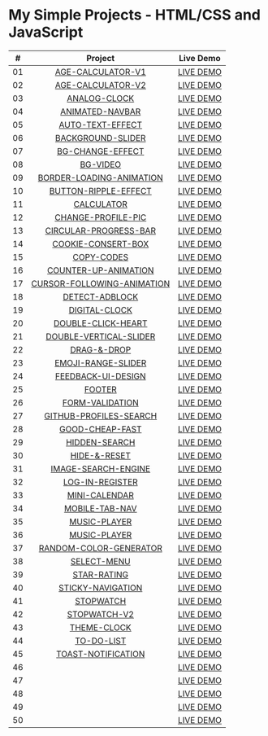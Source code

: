 # My Simple Projects - HTML/CSS and JavaScript

|  #   | Project                                                                                                             | Live Demo                                                                            |
| :--: | :------------------------------------------------------------------------------------------------------------------:|:-------------------------------------------------------------------------------------:
|  01  | [AGE-CALCULATOR-V1](https://github.com/DeoVindice29/MINI-PROJECTS/tree/main/AGE-CALCULATOR-V1)                      |[LIVE DEMO](https://deovindice29.github.io/MINI-PROJECTS/AGE-CALCULATOR-V1/)                                                                                                                                        |
|  02  | [AGE-CALCULATOR-V2](https://github.com/DeoVindice29/MINI-PROJECTS/tree/main/AGE-CALCULATOR-V2)                      |[LIVE DEMO](https://deovindice29.github.io/MINI-PROJECTS/AGE-CALCULATOR-V2/)                                                                                                                                        |
|  03  | [ANALOG-CLOCK](https://github.com/DeoVindice29/MINI-PROJECTS/tree/main/ANALOG-CLOCK)                                |[LIVE DEMO](https://deovindice29.github.io/MINI-PROJECTS/ANALOG-CLOCK/)                                                                                                                                             |
|  04  | [ANIMATED-NAVBAR](https://github.com/DeoVindice29/MINI-PROJECTS/tree/main/ANIMATED-NAV)                             |[LIVE DEMO](https://deovindice29.github.io/MINI-PROJECTS/ANIMATED-NAV/)                                                                                                                                             |
|  05  | [AUTO-TEXT-EFFECT](https://github.com/DeoVindice29/MINI-PROJECTS/tree/main/AUTO-TEXT-EFFECT)                        |[LIVE DEMO](https://deovindice29.github.io/MINI-PROJECTS/AUTO-TEXT-EFFECT/)                                                                                                                                         |
|  06  | [BACKGROUND-SLIDER](https://github.com/DeoVindice29/MINI-PROJECTS/tree/main/BACKGROUND-SLIDER)                      |[LIVE DEMO](https://deovindice29.github.io/MINI-PROJECTS/BACKGROUND-SLIDER/)                                                                                                                                        |
|  07  | [BG-CHANGE-EFFECT](https://github.com/DeoVindice29/MINI-PROJECTS/tree/main/BG-CHANGE-EFFECT)                        |[LIVE DEMO](https://deovindice29.github.io/MINI-PROJECTS/BG-CHANGE-EFFECT/)                                                                                                                                         |
|  08  | [BG-VIDEO](https://github.com/DeoVindice29/MINI-PROJECTS/tree/main/BG-VIDEO)                                        |[LIVE DEMO](https://deovindice29.github.io/MINI-PROJECTS/BG-VIDEO/)                                                                                                                                                 |
|  09  | [BORDER-LOADING-ANIMATION](https://github.com/DeoVindice29/MINI-PROJECTS/tree/main/BORDER-LOADING-ANMATION)         |[LIVE DEMO](https://deovindice29.github.io/MINI-PROJECTS/BORDER-LOADING-ANIMATION)                                                                                                                                  |
|  10  | [BUTTON-RIPPLE-EFFECT](https://github.com/DeoVindice29/MINI-PROJECTS/tree/main/BUTTON-RIPPLE-EFFECT)                |[LIVE DEMO](https://deovindice29.github.io/MINI-PROJECTS/BUTTON-RIPPLE-EFFECT/)                                                                                                                                    |
|  11  | [CALCULATOR](https://github.com/DeoVindice29/MINI-PROJECTS/tree/main/CALCULATOR)                                    |[LIVE DEMO](https://deovindice29.github.io/MINI-PROJECTS/CALCULATOR/)                                                                                                                                               |
|  12  | [CHANGE-PROFILE-PIC](https://github.com/DeoVindice29/MINI-PROJECTS/tree/main/CHANGE-PROFILE-PIC)                    |[LIVE DEMO](https://deovindice29.github.io/MINI-PROJECTS/CHANGE-PROFILE-PIC/)                                                                                                                                       |
|  13  | [CIRCULAR-PROGRESS-BAR](https://github.com/DeoVindice29/MINI-PROJECTS/tree/main/CIRCULAR-PROGRESS-BAR)              |[LIVE DEMO](https://deovindice29.github.io/MINI-PROJECTS/CIRCULAR-PROGRESS-BAR/)                                                                                                                                    |
|  14  | [COOKIE-CONSERT-BOX](https://github.com/DeoVindice29/MINI-PROJECTS/tree/main/COOKIE-CONSERT-BOX)                    |[LIVE DEMO](https://deovindice29.github.io/MINI-PROJECTS/COOKIE-CONSERT-BOX/)                                                                                                                                       |
|  15  | [COPY-CODES](https://github.com/DeoVindice29/MINI-PROJECTS/tree/main/COPY-CODES)                                    |[LIVE DEMO](https://deovindice29.github.io/MINI-PROJECTS/COPY-CODES/)                                                                                                                                               |
|  16  | [COUNTER-UP-ANIMATION](https://github.com/DeoVindice29/MINI-PROJECTS/tree/main/COUNTER-UP-ANIMATION)                |[LIVE DEMO](https://deovindice29.github.io/MINI-PROJECTS/COUNTER-UP-ANIMATION/)                                                                                                                                     |
|  17  | [CURSOR-FOLLOWING-ANIMATION](https://github.com/DeoVindice29/MINI-PROJECTS/tree/main/CURSOR-FOLLOWING-ANIMATION)    |[LIVE DEMO](https://deovindice29.github.io/MINI-PROJECTS/CURSOR-FOLLOWING-ANIMATION/)                                                                                                                               |
|  18  | [DETECT-ADBLOCK](https://github.com/DeoVindice29/MINI-PROJECTS/tree/main/DETECT-ADBLOCK)                            |[LIVE DEMO](https://deovindice29.github.io/MINI-PROJECTS/DETECT-ADBLOCK/)                                                                                                                                           |
|  19  | [DIGITAL-CLOCK](https://github.com/DeoVindice29/MINI-PROJECTS/tree/main/DIGITAL-CLOCK)                              |[LIVE DEMO](https://deovindice29.github.io/MINI-PROJECTS/DIGITAL-CLOCK/)                                                                                                                                            |
|  20  | [DOUBLE-CLICK-HEART](https://github.com/DeoVindice29/MINI-PROJECTS/tree/main/DOUBLE-CLICK-HEART)                    |[LIVE DEMO](https://deovindice29.github.io/MINI-PROJECTS/DOUBLE-CLICK-HEART/)                                                                                                                                       |
|  21  | [DOUBLE-VERTICAL-SLIDER](https://github.com/DeoVindice29/MINI-PROJECTS/tree/main/DOUBLE-VERTICAL-SLIDER)            |[LIVE DEMO](https://deovindice29.github.io/MINI-PROJECTS/DOUBLE-VERTICAL-SLIDER/)                                                                                                                                   |
|  22  | [DRAG-&-DROP](https://github.com/DeoVindice29/MINI-PROJECTS/tree/main/DRAG-&-DROP)                                  |[LIVE DEMO](https://deovindice29.github.io/MINI-PROJECTS/DRAG-&-DROP/)                                                                                                                                              |
|  23  | [EMOJI-RANGE-SLIDER](https://github.com/DeoVindice29/MINI-PROJECTS/tree/main/EMOJI-RANGE-SLIDER)                    |[LIVE DEMO](https://deovindice29.github.io/MINI-PROJECTS/EMOJI-RANGE-SLIDER/)                                                                                                                                       |
|  24  | [FEEDBACK-UI-DESIGN](https://github.com/DeoVindice29/MINI-PROJECTS/tree/main/FEEDBACK-UI-DESIGN)                    |[LIVE DEMO](https://deovindice29.github.io/MINI-PROJECTS/FEEDBACK-UI-DESIGN/)                                                                                                                                       |
|  25  | [FOOTER](https://github.com/DeoVindice29/MINI-PROJECTS/tree/main/FOOTER)                                            |[LIVE DEMO](https://deovindice29.github.io/MINI-PROJECTS/FOOTER/)                                                                                                                                                   |
|  26  | [FORM-VALIDATION](https://github.com/DeoVindice29/MINI-PROJECTS/tree/main/FORM-VALIDATION)                          |[LIVE DEMO](https://deovindice29.github.io/MINI-PROJECTS/FORM-VALIDATION/)                                                                                                                                          |
|  27  | [GITHUB-PROFILES-SEARCH](https://github.com/DeoVindice29/MINI-PROJECTS/tree/main/GITHUB-PROFILES-SEARCH)            |[LIVE DEMO](https://deovindice29.github.io/MINI-PROJECTS/GITHUB-PROFILES-SEARCH/)                                                                                                                                   |
|  28  | [GOOD-CHEAP-FAST](https://github.com/DeoVindice29/MINI-PROJECTS/tree/main/GOOD-CHEAP-FAST)                          |[LIVE DEMO](https://deovindice29.github.io/MINI-PROJECTS/GOOD-CHEAP-FAST/)                                                                                                                                          |
|  29  | [HIDDEN-SEARCH](https://github.com/DeoVindice29/MINI-PROJECTS/tree/main/HIDDEN-SEARCH)                              |[LIVE DEMO](https://deovindice29.github.io/MINI-PROJECTS/HIDDEN-SEARCH/)                                                                                                                                            |
|  30  | [HIDE-&-RESET](https://github.com/DeoVindice29/MINI-PROJECTS/tree/main/HIDE-&-RESET)                                |[LIVE DEMO](https://deovindice29.github.io/MINI-PROJECTS/HIDE-&-RESET/)                                                                                                                                             |
|  31  | [IMAGE-SEARCH-ENGINE](https://github.com/DeoVindice29/MINI-PROJECTS/tree/main/IMAGE-SEARCH-ENGINE)                  |[LIVE DEMO](https://deovindice29.github.io/MINI-PROJECTS/IMAGE-SEARCH-ENGINE/)                                                                                                                                      |
|  32  | [LOG-IN-REGISTER](https://github.com/DeoVindice29/MINI-PROJECTS/tree/main/LOG-IN-REGISTER)                          |[LIVE DEMO](https://deovindice29.github.io/MINI-PROJECTS/LOG-IN-REGISTER/)                                                                                                                                          |
|  33  | [MINI-CALENDAR](https://github.com/DeoVindice29/MINI-PROJECTS/tree/main/MINI-CALENDAR)                              |[LIVE DEMO](https://deovindice29.github.io/MINI-PROJECTS/MINI-CALENDAR/)                                                                                                                                            |
|  34  | [MOBILE-TAB-NAV](https://github.com/DeoVindice29/MINI-PROJECTS/tree/main/MOBILE-TAB-NAV)                            |[LIVE DEMO](https://deovindice29.github.io/MINI-PROJECTS/MOBILE-TAB-NAV/)                                                                                                                                           |
|  35  | [MUSIC-PLAYER](https://github.com/DeoVindice29/MINI-PROJECTS/tree/main/MUSIC-PLAYER)                                |[LIVE DEMO](https://deovindice29.github.io/MINI-PROJECTS/MUSIC-PLAYER/)                                                                                                                                             |
|  36  | [MUSIC-PLAYER](https://github.com/DeoVindice29/MINI-PROJECTS/tree/main/PASSWORD-GENERATOR)                          |[LIVE DEMO](https://deovindice29.github.io/MINI-PROJECTS/PASSWORD-GENERATOR/)                                                                                                                                       |
|  37  | [RANDOM-COLOR-GENERATOR](https://github.com/DeoVindice29/MINI-PROJECTS/tree/main/RANDOM-COLOR-GENERATOR)            |[LIVE DEMO](https://deovindice29.github.io/MINI-PROJECTS/RANDOM-COLOR-GENERATOR/)                                                                                                                                   |
|  38  | [SELECT-MENU](https://github.com/DeoVindice29/MINI-PROJECTS/tree/main/SELECT-MENU)                                  |[LIVE DEMO](https://deovindice29.github.io/MINI-PROJECTS/SELECT-MENU/)                                                                                                                                              |
|  39  | [STAR-RATING](https://github.com/DeoVindice29/MINI-PROJECTS/tree/main/STAR-RATING)                                  |[LIVE DEMO](https://deovindice29.github.io/MINI-PROJECTS/STAR-RATING/)                                                                                                                                              |
|  40  | [STICKY-NAVIGATION](https://github.com/DeoVindice29/MINI-PROJECTS/tree/main/STICKY-NAVIGATION)                      |[LIVE DEMO](https://deovindice29.github.io/MINI-PROJECTS/STICKY-NAVIGATION/)                                                                                                                                        |
|  41  | [STOPWATCH](https://github.com/DeoVindice29/MINI-PROJECTS/tree/main/STOPWATCH)                                      |[LIVE DEMO](https://deovindice29.github.io/MINI-PROJECTS/STOPWATCH/)                                                                                                                                                |
|  42  | [STOPWATCH-V2](https://github.com/DeoVindice29/MINI-PROJECTS/tree/main/STOPWATCH-V2)                                |[LIVE DEMO](https://deovindice29.github.io/MINI-PROJECTS/STOPWATCH-V2/)                                                                                                                                             |
|  43  | [THEME-CLOCK](https://github.com/DeoVindice29/MINI-PROJECTS/tree/main/THEME-CLOCK)                                  |[LIVE DEMO](https://deovindice29.github.io/MINI-PROJECTS/THEME-CLOCK/)                                                                                                                                              |
|  44  | [TO-DO-LIST](https://github.com/DeoVindice29/MINI-PROJECTS/tree/main/TO-DO-LIST)                                    |[LIVE DEMO](https://deovindice29.github.io/MINI-PROJECTS/TO-DO-LIST/)                                                                                                                                               |
|  45  | [TOAST-NOTIFICATION](https://github.com/DeoVindice29/MINI-PROJECTS/tree/main/TOAST-NOTIFICATION)                    |[LIVE DEMO](https://deovindice29.github.io/MINI-PROJECTS/TOAST-NOTIFICATION/)                                                                                                                                       |
|  46  | [](https://github.com/DeoVindice29/MINI-PROJECTS/tree/main/)                                        |[LIVE DEMO](https://deovindice29.github.io/MINI-PROJECTS//)                                                                                |
|  47  | [](https://github.com/DeoVindice29/MINI-PROJECTS/tree/main/)                                        |[LIVE DEMO](https://deovindice29.github.io/MINI-PROJECTS//)                                                                                |
|  48  | [](https://github.com/DeoVindice29/MINI-PROJECTS/tree/main/)                                        |[LIVE DEMO](https://deovindice29.github.io/MINI-PROJECTS//)                                                                                |
|  49  | [](https://github.com/DeoVindice29/MINI-PROJECTS/tree/main/)                                        |[LIVE DEMO](https://deovindice29.github.io/MINI-PROJECTS//)                                                                                |
|  50  | [](https://github.com/DeoVindice29/MINI-PROJECTS/tree/main/)                                        |[LIVE DEMO](https://deovindice29.github.io/MINI-PROJECTS//)                                                                                |
